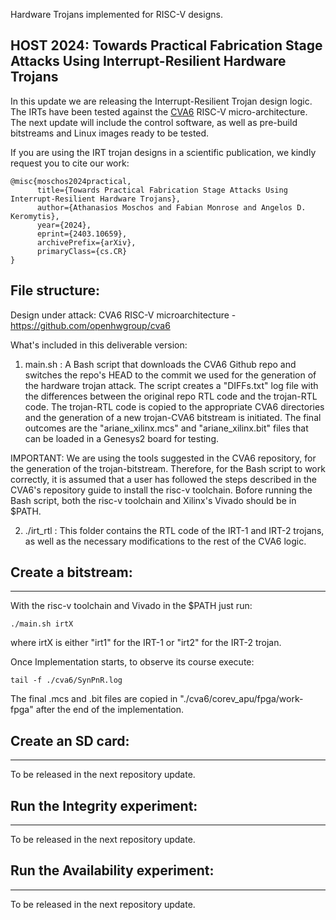 Hardware Trojans implemented for RISC-V designs.

## HOST 2024: Towards Practical Fabrication Stage Attacks Using Interrupt-Resilient Hardware Trojans
In this update we are releasing the Interrupt-Resilient Trojan design logic.
The IRTs have been tested against the [CVA6](https://github.com/openhwgroup/cva6) RISC-V micro-architecture.
The next update will include the control software, as well as pre-build bitstreams and Linux images ready to be tested.

If you are using the IRT trojan designs in a scientific publication, we kindly request you to cite our work:

```
@misc{moschos2024practical,
      title={Towards Practical Fabrication Stage Attacks Using Interrupt-Resilient Hardware Trojans}, 
      author={Athanasios Moschos and Fabian Monrose and Angelos D. Keromytis},
      year={2024},
      eprint={2403.10659},
      archivePrefix={arXiv},
      primaryClass={cs.CR}
}
```

## File structure:
Design under attack: CVA6 RISC-V microarchitecture - https://github.com/openhwgroup/cva6

What's included in this deliverable version:

1) main.sh : A Bash script that downloads the CVA6 Github repo and switches the repo's HEAD to the commit we used for the generation of the hardware trojan attack.
The script creates a "DIFFs.txt" log file with the differences between the original repo RTL code and the trojan-RTL code.
The trojan-RTL code is copied to the appropriate CVA6 directories and the generation of a new trojan-CVA6 bitstream is initiated.
The final outcomes are the "ariane_xilinx.mcs" and "ariane_xilinx.bit" files that can be loaded in a Genesys2 board for testing.

IMPORTANT: We are using the tools suggested in the CVA6 repository, for the generation of the trojan-bitstream.
Therefore, for the Bash script to work correctly, it is assumed that a user has followed the steps described in the CVA6's repository guide to install the risc-v toolchain.
Bofore running the Bash script, both the risc-v toolchain and Xilinx's Vivado should be in $PATH.

2) ./irt_rtl : This folder contains the RTL code of the IRT-1 and IRT-2 trojans, as well as the necessary modifications to the rest of the CVA6 logic.

## Create a bitstream:
----------

With the risc-v toolchain and Vivado in the $PATH just run:

`./main.sh irtX`

where irtX is either "irt1" for the IRT-1 or "irt2" for the IRT-2 trojan. 

Once Implementation starts, to observe its course execute:

`tail -f ./cva6/SynPnR.log`

The final .mcs and .bit files are copied in "./cva6/corev_apu/fpga/work-fpga" after the end of the implementation.

## Create an SD card:
----------
To be released in the next repository update.

## Run the Integrity experiment:
----------
To be released in the next repository update.

## Run the Availability experiment:
----------
To be released in the next repository update.
